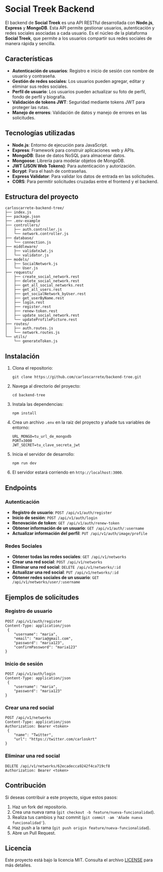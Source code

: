 # Social Treek Backend

El backend de **Social Treek** es una API RESTful desarrollada con **Node.js**, **Express** y **MongoDB**. Esta API permite gestionar usuarios, autenticación y redes sociales asociadas a cada usuario. Es el núcleo de la plataforma **Social Treek**, que permite a los usuarios compartir sus redes sociales de manera rápida y sencilla.

## Características

- **Autenticación de usuarios**: Registro e inicio de sesión con nombre de usuario y contraseña.
- **Gestión de redes sociales**: Los usuarios pueden agregar, editar y eliminar sus redes sociales.
- **Perfil de usuario**: Los usuarios pueden actualizar su foto de perfil, fondo de perfil y biografía.
- **Validación de tokens JWT**: Seguridad mediante tokens JWT para proteger las rutas.
- **Manejo de errores**: Validación de datos y manejo de errores en las solicitudes.

## Tecnologías utilizadas

- **Node.js**: Entorno de ejecución para JavaScript.
- **Express**: Framework para construir aplicaciones web y APIs.
- **MongoDB**: Base de datos NoSQL para almacenar datos.
- **Mongoose**: Librería para modelar objetos de MongoDB.
- **JWT (JSON Web Tokens)**: Para autenticación y autorización.
- **Bcrypt**: Para el hash de contraseñas.
- **Express Validator**: Para validar los datos de entrada en las solicitudes.
- **CORS**: Para permitir solicitudes cruzadas entre el frontend y el backend.

## Estructura del proyecto
	carloscarrete-backend-tree/
	├── index.js
	├── package.json
	├── .env-example
	├── controllers/
	│   ├── auth.controller.js
	│   └── network.controller.js
	├── database/
	│   └── connection.js
	├── middleware/
	│   ├── validateJwt.js
	│   └── validator.js
	├── models/
	│   ├── SocialNetwork.js
	│   └── User.js
	├── requests/
	│   ├── create_social_network.rest
	│   ├── delete_social_network.rest
	│   ├── get_all_social_networks.rest
	│   ├── get_all_users.rest
	│   ├── get_socialNetwork_byUser.rest
	│   ├── get_userByName.rest
	│   ├── login.rest
	│   ├── register.rest
	│   ├── renew-token.rest
	│   ├── update_social_network.rest
	│   └── updateProfilePicture.rest
	├── routes/
	│   ├── auth.routes.js
	│   └── network.routes.js
	└── utils/
	    └── generateToken.js

## Instalación

1.  Clona el repositorio:
    
	    git clone https://github.com/carloscarrete/backend-tree.git
    
2.  Navega al directorio del proyecto:

	    cd backend-tree
    
3.  Instala las dependencias:

	    npm install
    
4.  Crea un archivo  `.env`  en la raíz del proyecto y añade tus variables de entorno:
        
	    URL_MONGO=tu_url_de_mongodb
	    PORT=3000
	    JWT_SECRET=tu_clave_secreta_jwt
    
5.  Inicia el servidor de desarrollo:
   
   
	    npm run dev
    
6.  El servidor estará corriendo en  `http://localhost:3000`. 
## Endpoints
### Autenticación
-   **Registro de usuario**:  `POST /api/v1/auth/register`   
-   **Inicio de sesión**:  `POST /api/v1/auth/login`   
-   **Renovación de token**:  `GET /api/v1/auth/renew-token`  
-   **Obtener información de un usuario**:  `GET /api/v1/auth/:username`    
-   **Actualizar información del perfil**:  `PUT /api/v1/auth/image/profile`
### Redes Sociales
-   **Obtener todas las redes sociales**:  `GET /api/v1/networks`    
-   **Crear una red social**:  `POST /api/v1/networks`    
-   **Eliminar una red social**:  `DELETE /api/v1/networks/:id`    
-   **Actualizar una red social**:  `PUT /api/v1/networks/:id`    
-   **Obtener redes sociales de un usuario**:  `GET /api/v1/networks/user/:username`
## Ejemplos de solicitudes

### Registro de usuario

	POST /api/v1/auth/register
	Content-Type: application/json
	 {
	    "username": "maria",
	    "email": "maria@gmail.com",
	    "password": "maria123",
	    "confirmPassword": "maria123"
	}

### Inicio de sesión
	POST /api/v1/auth/login
	Content-Type: application/json
	 {
	    "username": "maria",
	    "password": "maria123"
	}

### Crear una red social
	POST /api/v1/networks
	Content-Type: application/json
	Authorization: Bearer <token>
	 {
	    "name": "Twitter",
	    "url": "https://twitter.com/carloskrt"
	}

### Eliminar una red social
	DELETE /api/v1/networks/62ecadecca9242f4ca719cf8
	Authorization: Bearer <token>
## Contribución
Si deseas contribuir a este proyecto, sigue estos pasos:
1.  Haz un fork del repositorio.   
2.  Crea una nueva rama (`git checkout -b feature/nueva-funcionalidad`).    
3.  Realiza tus cambios y haz commit (`git commit -am 'Añade nueva funcionalidad'`).    
4.  Haz push a la rama (`git push origin feature/nueva-funcionalidad`). 
5.  Abre un Pull Request.
## Licencia
Este proyecto está bajo la licencia MIT. Consulta el archivo  [LICENSE](https://license/)  para más detalles.